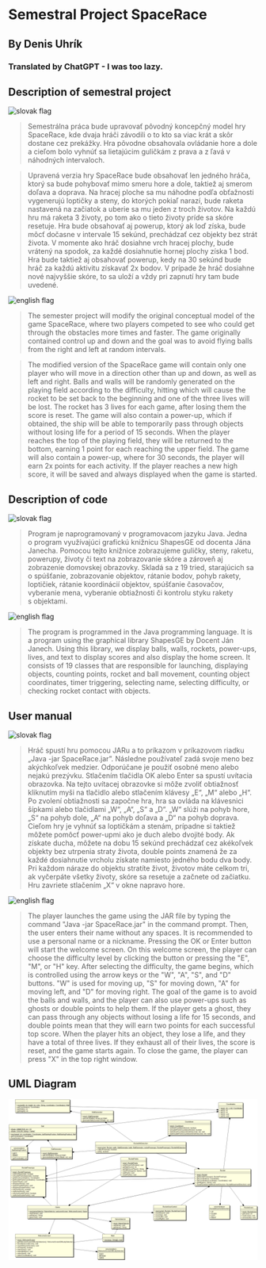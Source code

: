 # Semestral Project SpaceRace
## By Denis Uhrík
### Translated by ChatGPT - I was too lazy.

## Description of semestral project

![slovak flag](https://em-content.zobj.net/thumbs/120/sony/336/flag-slovakia_1f1f8-1f1f0.png)
> Semestrálna práca bude upravovať pôvodný koncepčný model hry SpaceRace, kde dvaja hráči závodili o to kto sa viac krát a skôr dostane cez prekážky. Hra pôvodne obsahovala ovládanie hore a dole a cieľom bolo vyhnúť sa lietajúcim guličkám z prava a z ľavá v náhodných intervaloch.

> Upravená verzia hry SpaceRace bude obsahovať len jedného hráča, ktorý sa bude pohybovať mimo smeru hore a dole, taktiež aj smerom doľava a doprava. Na hracej ploche sa mu náhodne podľa obťažnosti vygenerujú loptičky a steny, do ktorých pokiaľ narazí, bude raketa nastavená na začiatok a uberie sa mu jeden z troch životov. Na každú hru má raketa 3 životy, po tom ako o tieto životy príde sa skóre resetuje. Hra bude obsahovať aj powerup, ktorý ak loď získa, bude môcť dočasne v intervale 15 sekúnd, prechádzať cez objekty bez strát života. V momente ako hráč dosiahne vrch hracej plochy, bude vrátený na spodok, za každé dosiahnutie hornej plochy získa 1 bod. Hra bude taktiež aj obsahovať powerup, kedy na 30 sekúnd bude hráč za každú aktivitu získavať 2x bodov. V prípade že hráč dosiahne nové najvyššie skóre, to sa uloží a vždy pri zapnutí hry tam bude uvedené.

![english flag](https://em-content.zobj.net/thumbs/120/sony/336/flag-england_1f3f4-e0067-e0062-e0065-e006e-e0067-e007f.png)
> The semester project will modify the original conceptual model of the game SpaceRace, where two players competed to see who could get through the obstacles more times and faster. The game originally contained control up and down and the goal was to avoid flying balls from the right and left at random intervals.

> The modified version of the SpaceRace game will contain only one player who will move in a direction other than up and down, as well as left and right. Balls and walls will be randomly generated on the playing field according to the difficulty, hitting which will cause the rocket to be set back to the beginning and one of the three lives will be lost. The rocket has 3 lives for each game, after losing them the score is reset. The game will also contain a power-up, which if obtained, the ship will be able to temporarily pass through objects without losing life for a period of 15 seconds. When the player reaches the top of the playing field, they will be returned to the bottom, earning 1 point for each reaching the upper field. The game will also contain a power-up, where for 30 seconds, the player will earn 2x points for each activity. If the player reaches a new high score, it will be saved and always displayed when the game is started.


## Description of code

![slovak flag](https://em-content.zobj.net/thumbs/120/sony/336/flag-slovakia_1f1f8-1f1f0.png)
> Program je naprogramovaný v programovacom jazyku Java. Jedna o program využívajúci grafickú knižnicu ShapesGE od docenta Jána Janecha. Pomocou tejto knižnice zobrazujeme guličky, steny, raketu, powerupy, životy či text na zobrazovanie skóre a zároveň aj zobrazenie domovskej obrazovky. Skladá sa z 19 tried, starajúcich sa o spúšťanie, zobrazovanie objektov, rátanie bodov, pohyb rakety, loptičiek, rátanie koordinácií objektov, spúšťanie časovačov, vyberanie mena, vyberanie obtiažnosti či kontrolu styku rakety s objektami.

![english flag](https://em-content.zobj.net/thumbs/120/sony/336/flag-england_1f3f4-e0067-e0062-e0065-e006e-e0067-e007f.png)
> The program is programmed in the Java programming language. It is a program using the graphical library ShapesGE by Docent Ján Janech. Using this library, we display balls, walls, rockets, power-ups, lives, and text to display scores and also display the home screen. It consists of 19 classes that are responsible for launching, displaying objects, counting points, rocket and ball movement, counting object coordinates, timer triggering, selecting name, selecting difficulty, or checking rocket contact with objects.

## User manual

![slovak flag](https://em-content.zobj.net/thumbs/120/sony/336/flag-slovakia_1f1f8-1f1f0.png)
> Hráč spustí hru pomocou JARu a to príkazom v príkazovom riadku
„Java -jar SpaceRace.jar”. Následne používateľ zadá svoje meno bez akýchkoľvek medzier. Odporúčane je použiť osobné meno alebo nejakú prezývku. Stlačením tlačidla OK alebo Enter sa spustí uvítacia obrazovka. Na tejto uvítacej obrazovke si môže zvoliť obtiažnosť kliknutím myši na tlačidlo alebo stlačením klávesy „E“, „M“ alebo „H“. Po zvolení obtiažnosti sa započne hra, hra sa ovláda na klávesnici šípkami alebo tlačidlami „W“, „A“, „S“ a „D“. „W“ slúži na pohyb hore, „S“ na pohyb dole, „A“ na pohyb doľava a „D“ na pohyb doprava. Cieľom hry je vyhnúť sa loptičkám a stenám, prípadne si taktiež môžete pomôcť power-upmi ako je duch alebo dvojité body. Ak získate ducha, môžete na dobu 15 sekúnd prechádzať cez akékoľvek objekty bez utrpenia straty života, double points znamená že za každé dosiahnutie vrcholu získate namiesto jedného bodu dva body. Pri každom náraze do objektu stratíte život, životov máte celkom tri, ak vyčerpáte všetky životy, skóre sa resetuje a začnete od začiatku. Hru zavriete stlačením „X“ v okne napravo hore.

![english flag](https://em-content.zobj.net/thumbs/120/sony/336/flag-england_1f3f4-e0067-e0062-e0065-e006e-e0067-e007f.png)
> The player launches the game using the JAR file by typing the command "Java -jar SpaceRace.jar" in the command prompt. Then, the user enters their name without any spaces. It is recommended to use a personal name or a nickname. Pressing the OK or Enter button will start the welcome screen. On this welcome screen, the player can choose the difficulty level by clicking the button or pressing the "E", "M", or "H" key. After selecting the difficulty, the game begins, which is controlled using the arrow keys or the "W", "A", "S", and "D" buttons. "W" is used for moving up, "S" for moving down, "A" for moving left, and "D" for moving right. The goal of the game is to avoid the balls and walls, and the player can also use power-ups such as ghosts or double points to help them. If the player gets a ghost, they can pass through any objects without losing a life for 15 seconds, and double points mean that they will earn two points for each successful top score. When the player hits an object, they lose a life, and they have a total of three lives. If they exhaust all of their lives, the score is reset, and the game starts again. To close the game, the player can press "X" in the top right window.

## UML Diagram
![UML Diagram](https://github.com/BrianMSK/FRI-SpaceRace/blob/main/UML.png?raw=true)
